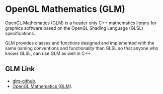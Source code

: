 # OpenGL Mathematics (GLM)

OpenGL Mathematics (GLM) is a header only C++ mathematics library for graphics software based on the OpenGL Shading Language (GLSL) specifications.

GLM provides classes and functions designed and implemented with the same naming conventions and functionality than GLSL so that anyone who knows GLSL, can use GLM as well in C++.

## GLM Link

-  [glm-github](https://github.com/g-truc/glm).
-  [OpenGL Mathematics (GLM)](https://www.opengl.org/sdk/libs/GLM/).


